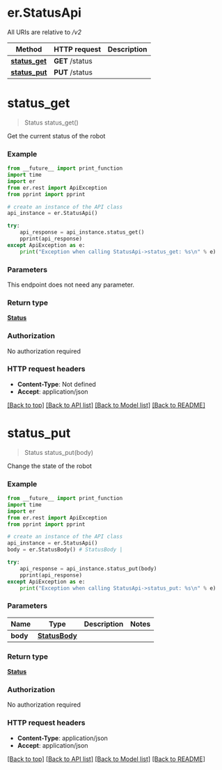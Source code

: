 # er.StatusApi

All URIs are relative to */v2*

Method | HTTP request | Description
------------- | ------------- | -------------
[**status_get**](StatusApi.md#status_get) | **GET** /status | 
[**status_put**](StatusApi.md#status_put) | **PUT** /status | 

# **status_get**
> Status status_get()



Get the current status of the robot

### Example
```python
from __future__ import print_function
import time
import er
from er.rest import ApiException
from pprint import pprint

# create an instance of the API class
api_instance = er.StatusApi()

try:
    api_response = api_instance.status_get()
    pprint(api_response)
except ApiException as e:
    print("Exception when calling StatusApi->status_get: %s\n" % e)
```

### Parameters
This endpoint does not need any parameter.

### Return type

[**Status**](Status.md)

### Authorization

No authorization required

### HTTP request headers

 - **Content-Type**: Not defined
 - **Accept**: application/json

[[Back to top]](#) [[Back to API list]](../README.md#documentation-for-api-endpoints) [[Back to Model list]](../README.md#documentation-for-models) [[Back to README]](../README.md)

# **status_put**
> Status status_put(body)



Change the state of the robot

### Example
```python
from __future__ import print_function
import time
import er
from er.rest import ApiException
from pprint import pprint

# create an instance of the API class
api_instance = er.StatusApi()
body = er.StatusBody() # StatusBody | 

try:
    api_response = api_instance.status_put(body)
    pprint(api_response)
except ApiException as e:
    print("Exception when calling StatusApi->status_put: %s\n" % e)
```

### Parameters

Name | Type | Description  | Notes
------------- | ------------- | ------------- | -------------
 **body** | [**StatusBody**](StatusBody.md)|  | 

### Return type

[**Status**](Status.md)

### Authorization

No authorization required

### HTTP request headers

 - **Content-Type**: application/json
 - **Accept**: application/json

[[Back to top]](#) [[Back to API list]](../README.md#documentation-for-api-endpoints) [[Back to Model list]](../README.md#documentation-for-models) [[Back to README]](../README.md)

